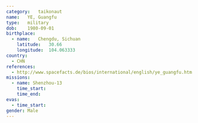 ```yaml
---
category:	taikonaut
name:	YE, Guangfu
type:	military
dob:	1980-09-01
birthplace:
  - name:	Chengdu, Sichuan
    latitude:	30.66
    longitude:	104.063333
country:
  - CHN
references:
  - http://www.spacefacts.de/bios/international/english/ye_guangfu.htm
missions:
  - name: Shenzhou-13
    time_start:
    time_end:
evas:
  - time_start:
gender:	Male
---
```

